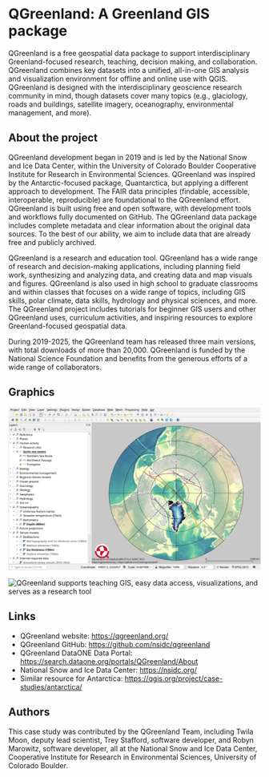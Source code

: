 # QGreenland: A Greenland GIS package

QGreenland is a free geospatial data package to support interdisciplinary Greenland-focused research, teaching, decision making, and collaboration. QGreenland combines key datasets into a unified, all-in-one GIS analysis and visualization environment for offline and online use with QGIS. QGreenland is designed with the interdisciplinary geoscience research community in mind, though datasets cover many topics (e.g., glaciology, roads and buildings, satellite imagery, oceanography, environmental management, and more).

## About the project

QGreenland development began in 2019 and is led by the National Snow and Ice Data Center, within the University of Colorado Boulder Cooperative Institute for Research in Environmental Sciences. QGreenland was inspired by the Antarctic-focused package, Quantarctica, but applying a different approach to development. The FAIR data principles (findable, accessible, interoperable, reproducible) are foundational to the QGreenland effort. QGreenland is built using free and open software, with development tools and workflows fully documented on GitHub. The QGreenland data package includes complete metadata and clear information about the original data sources. To the best of our ability, we aim to include data that are already free and publicly archived.

QGreenland is a research and education tool. QGreenland has a wide range of research and decision-making applications, including planning field work, synthesizing and analyzing data, and creating data and map visuals and figures. QGreenland is also used in high school to graduate classrooms and within classes that focuses on a wide range of topics, including GIS skills, polar climate, data skills, hydrology and physical sciences, and more. The QGreenland project includes tutorials for beginner GIS users and other QGreenland uses, curriculum activities, and inspiring resources to explore Greenland-focused geospatial data.

During 2019-2025, the QGreenland team has released three main versions, with total downloads of more than 20,000. QGreenland is funded by the National Science Foundation and benefits from the generous efforts of a wide range of collaborators.

## Graphics

![QGreenland v3.0 interface showing Arctic sea routes, bathymetry, and various thematic data layers](images/V3Screenshot.webp)

![QGreenland supports teaching GIS, easy data access, visualizations, and serves as a research tool](images/QGreenland_copy.webp)

## Links

- QGreenland website: https://qgreenland.org/
- QGreenland GitHub: https://github.com/nsidc/qgreenland
- QGreenland DataONE Data Portal: https://search.dataone.org/portals/QGreenland/About
- National Snow and Ice Data Center: https://nsidc.org/
- Similar resource for Antarctica: https://qgis.org/project/case-studies/antarctica/

## Authors

This case study was contributed by the QGreenland Team, including Twila Moon, deputy lead scientist, Trey Stafford, software developer, and Robyn Marowitz, software developer, all at the National Snow and Ice Data Center, Cooperative Institute for Research in Environmental Sciences, University of Colorado Boulder.
